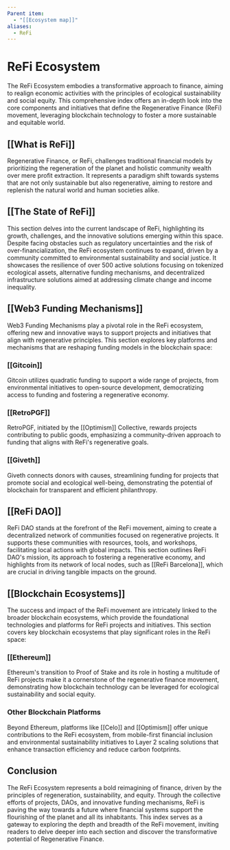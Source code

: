 ```yaml
---
Parent item:
  - "[[Ecosystem map]]"
aliases:
  - ReFi
---
```

# ReFi Ecosystem

The ReFi Ecosystem embodies a transformative approach to finance, aiming to realign economic activities with the principles of ecological sustainability and social equity. This comprehensive index offers an in-depth look into the core components and initiatives that define the Regenerative Finance (ReFi) movement, leveraging blockchain technology to foster a more sustainable and equitable world.

## [[What is ReFi]]

Regenerative Finance, or ReFi, challenges traditional financial models by prioritizing the regeneration of the planet and holistic community wealth over mere profit extraction. It represents a paradigm shift towards systems that are not only sustainable but also regenerative, aiming to restore and replenish the natural world and human societies alike.

## [[The State of ReFi]]

This section delves into the current landscape of ReFi, highlighting its growth, challenges, and the innovative solutions emerging within this space. Despite facing obstacles such as regulatory uncertainties and the risk of over-financialization, the ReFi ecosystem continues to expand, driven by a community committed to environmental sustainability and social justice. It showcases the resilience of over 500 active solutions focusing on tokenized ecological assets, alternative funding mechanisms, and decentralized infrastructure solutions aimed at addressing climate change and income inequality.

## [[Web3 Funding Mechanisms]]

Web3 Funding Mechanisms play a pivotal role in the ReFi ecosystem, offering new and innovative ways to support projects and initiatives that align with regenerative principles. This section explores key platforms and mechanisms that are reshaping funding models in the blockchain space:

### [[Gitcoin]]

Gitcoin utilizes quadratic funding to support a wide range of projects, from environmental initiatives to open-source development, democratizing access to funding and fostering a regenerative economy.

### [[RetroPGF]]

RetroPGF, initiated by the [[Optimism]] Collective, rewards projects contributing to public goods, emphasizing a community-driven approach to funding that aligns with ReFi's regenerative goals.

### [[Giveth]]

Giveth connects donors with causes, streamlining funding for projects that promote social and ecological well-being, demonstrating the potential of blockchain for transparent and efficient philanthropy.

## [[ReFi DAO]]

ReFi DAO stands at the forefront of the ReFi movement, aiming to create a decentralized network of communities focused on regenerative projects. It supports these communities with resources, tools, and workshops, facilitating local actions with global impacts. This section outlines ReFi DAO's mission, its approach to fostering a regenerative economy, and highlights from its network of local nodes, such as [[ReFi Barcelona]], which are crucial in driving tangible impacts on the ground.

## [[Blockchain Ecosystems]]

The success and impact of the ReFi movement are intricately linked to the broader blockchain ecosystems, which provide the foundational technologies and platforms for ReFi projects and initiatives. This section covers key blockchain ecosystems that play significant roles in the ReFi space:

### [[Ethereum]]

Ethereum's transition to Proof of Stake and its role in hosting a multitude of ReFi projects make it a cornerstone of the regenerative finance movement, demonstrating how blockchain technology can be leveraged for ecological sustainability and social equity.

### Other Blockchain Platforms

Beyond Ethereum, platforms like [[Celo]] and [[Optimism]] offer unique contributions to the ReFi ecosystem, from mobile-first financial inclusion and environmental sustainability initiatives to Layer 2 scaling solutions that enhance transaction efficiency and reduce carbon footprints.

## Conclusion

The ReFi Ecosystem represents a bold reimagining of finance, driven by the principles of regeneration, sustainability, and equity. Through the collective efforts of projects, DAOs, and innovative funding mechanisms, ReFi is paving the way towards a future where financial systems support the flourishing of the planet and all its inhabitants. This index serves as a gateway to exploring the depth and breadth of the ReFi movement, inviting readers to delve deeper into each section and discover the transformative potential of Regenerative Finance.